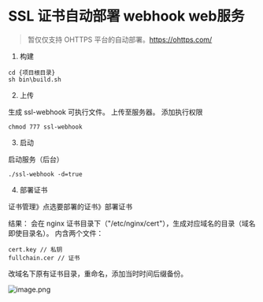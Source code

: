 # SSL 证书自动部署 webhook web服务

> 暂仅仅支持 OHTTPS 平台的自动部署。https://ohttps.com/

1. 构建
```shell
cd {项目根目录}
sh bin\build.sh 
```

2. 上传

生成 ssl-webhook 可执行文件。
上传至服务器。
添加执行权限
```shell
chmod 777 ssl-webhook
```

3. 启动

启动服务（后台）
```shell
./ssl-webhook -d=true
```

4. 部署证书

证书管理》点选要部署的证书》部署证书

结果：
会在 nginx 证书目录下（"/etc/nginx/cert"），生成对应域名的目录（域名即使目录名）。
内含两个文件：
```
cert.key // 私钥
fullchain.cer // 证书
```

改域名下原有证书目录，重命名，添加当时时间后缀备份。

![image.png](https://s2.loli.net/2022/11/19/5kI1PARGSaHs32j.png)